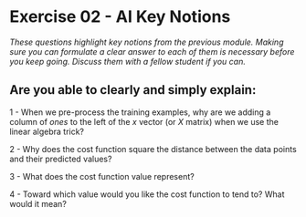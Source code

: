 # Exercise 02 - AI Key Notions

*These questions highlight key notions from the previous module. Making sure you can formulate a clear answer to each of them is necessary before you keep going. Discuss them with a fellow student if you can.*

## Are you able to clearly and simply explain:

1 - When we pre-process the training examples, why are we adding a column of *ones* to the left of the $x$ vector (or $X$ matrix) when we use the linear algebra trick?   

2 - Why does the cost function square the distance between the data points and their predicted values?

3 - What does the cost function value represent?

4 - Toward which value would you like the cost function to tend to? What would it mean? 
